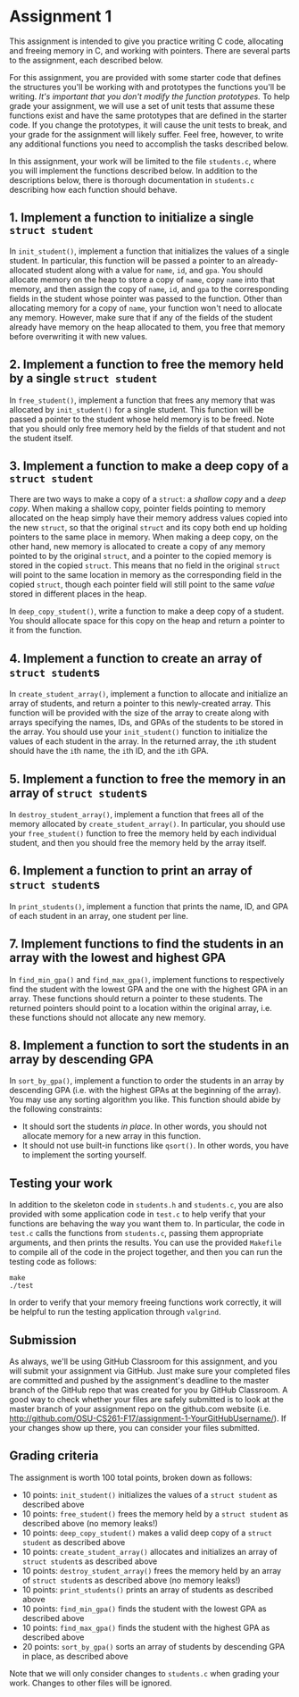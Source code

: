 # Assignment 1

This assignment is intended to give you practice writing C code, allocating and freeing memory in C, and working with pointers.  There are several parts to the assignment, each described below.

For this assignment, you are provided with some starter code that defines the structures you'll be working with and prototypes the functions you'll be writing.  *It's important that you don't modify the function prototypes.*  To help grade your assignment, we will use a set of unit tests that assume these functions exist and have the same prototypes that are defined in the starter code.  If you change the prototypes, it will cause the unit tests to break, and your grade for the assignment will likely suffer.  Feel free, however, to write any additional functions you need to accomplish the tasks described below.

In this assignment, your work will be limited to the file `students.c`, where you will implement the functions described below.  In addition to the descriptions below, there is thorough documentation in `students.c` describing how each function should behave.

## 1. Implement a function to initialize a single `struct student`

In `init_student()`, implement a function that initializes the values of a single student.  In particular, this function will be passed a pointer to an already-allocated student along with a value for `name`, `id`, and `gpa`.  You should allocate memory on the heap to store a copy of `name`, copy `name` into that memory, and then assign the copy of `name`, `id`, and `gpa` to the corresponding fields in the student whose pointer was passed to the function.  Other than allocating memory for a copy of `name`, your function won't need to allocate any memory.  However, make sure that if any of the fields of the student already have memory on the heap allocated to them, you free that memory before overwriting it with new values.

## 2. Implement a function to free the memory held by a single `struct student`

In `free_student()`, implement a function that frees any memory that was allocated by `init_student()` for a single student.  This function will be passed a pointer to the student whose held memory is to be freed.  Note that you should only free memory held by the fields of that student and not the student itself.

## 3. Implement a function to make a deep copy of a `struct student`

There are two ways to make a copy of a `struct`: a *shallow copy* and a *deep copy*.  When making a shallow copy, pointer fields pointing to memory allocated on the heap simply have their memory address values copied into the new `struct`, so that the original `struct` and its copy both end up holding pointers to the same place in memory.  When making a deep copy, on the other hand, new memory is allocated to create a copy of any memory pointed to by the original `struct`, and a pointer to the copied memory is stored in the copied `struct`.  This means that no field in the original `struct` will point to the same location in memory as the corresponding field in the copied `struct`, though each pointer field will still point to the same *value* stored in different places in the heap.

In `deep_copy_student()`, write a function to make a deep copy of a student.  You should allocate space for this copy on the heap and return a pointer to it from the function.

## 4. Implement a function to create an array of `struct student`s

In `create_student_array()`, implement a function to allocate and initialize an array of students, and return a pointer to this newly-created array.  This function will be provided with the size of the array to create along with arrays specifying the names, IDs, and GPAs of the students to be stored in the array.  You should use your `init_student()` function to initialize the values of each student in the array.  In the returned array, the `i`th student should have the `i`th name, the `i`th ID, and the `i`th GPA.

## 5. Implement a function to free the memory in an array of `struct student`s

In `destroy_student_array()`, implement a function that frees all of the memory allocated by `create_student_array()`.  In particular, you should use your `free_student()` function to free the memory held by each individual student, and then you should free the memory held by the array itself.

## 6. Implement a function to print an array of `struct student`s

In `print_students()`, implement a function that prints the name, ID, and GPA of each student in an array, one student per line.

## 7. Implement functions to find the students in an array with the lowest and highest GPA

In `find_min_gpa()` and `find_max_gpa()`, implement functions to respectively find the student with the lowest GPA and the one with the highest GPA in an array.  These functions should return a pointer to these students.  The returned pointers should point to a location within the original array, i.e. these functions should not allocate any new memory.

## 8. Implement a function to sort the students in an array by descending GPA

In `sort_by_gpa()`, implement a function to order the students in an array by descending GPA (i.e. with the highest GPAs at the beginning of the array).  You may use any sorting algorithm you like.  This function should abide by the following constraints:

* It should sort the students *in place*.  In other words, you should not allocate memory for a new array in this function.
* It should not use built-in functions like `qsort()`.  In other words, you have to implement the sorting yourself.

## Testing your work

In addition to the skeleton code in `students.h` and `students.c`, you are also provided with some application code in `test.c` to help verify that your functions are behaving the way you want them to.  In particular, the code in `test.c` calls the functions from `students.c`, passing them appropriate arguments, and then prints the results.  You can use the provided `Makefile` to compile all of the code in the project together, and then you can run the testing code as follows:
```
make
./test
```

In order to verify that your memory freeing functions work correctly, it will be helpful to run the testing application through `valgrind`.

## Submission

As always, we'll be using GitHub Classroom for this assignment, and you will submit your assignment via GitHub. Just make sure your completed files are committed and pushed by the assignment's deadline to the master branch of the GitHub repo that was created for you by GitHub Classroom. A good way to check whether your files are safely submitted is to look at the master branch of your assignment repo on the github.com website (i.e. http://github.com/OSU-CS261-F17/assignment-1-YourGitHubUsername/). If your changes show up there, you can consider your files submitted.

## Grading criteria

The assignment is worth 100 total points, broken down as follows:

* 10 points: `init_student()` initializes the values of a `struct student` as described above
* 10 points: `free_student()` frees the memory held by a `struct student` as described above (no memory leaks!)
* 10 points: `deep_copy_student()` makes a valid deep copy of a `struct student` as described above
* 10 points: `create_student_array()` allocates and initializes an array of `struct student`s as described above
* 10 points: `destroy_student_array()` frees the memory held by an array of `struct student`s as described above (no memory leaks!)
* 10 points: `print_students()` prints an array of students as described above
* 10 points: `find_min_gpa()` finds the student with the lowest GPA as described above
* 10 points: `find_max_gpa()` finds the student with the highest GPA as described above
* 20 points: `sort_by_gpa()` sorts an array of students by descending GPA in place, as described above

Note that we will only consider changes to `students.c` when grading your work.  Changes to other files will be ignored.
